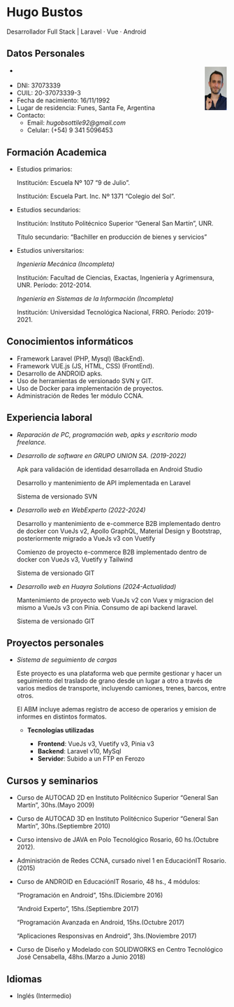 # Hugo Bustos

Desarrollador Full Stack | Laravel · Vue · Android

## Datos Personales

<img id="profile" alt="profile" style="float: right;" src="src/img/profile.png" width="10%" height="10%" />

- <div id="age"></div>
- DNI: 37073339
- CUIL: 20-37073339-3
- Fecha de nacimiento: 16/11/1992
- Lugar de residencia: Funes, Santa Fe, Argentina
- Contacto:
  - Email: _hugobsottile92@gmail.com_
  - Celular: (+54) 9 341 5096453

## Formación Academica

- Estudios primarios:

  Institución: Escuela Nº 107 “9 de Julio”.

  Institución: Escuela Part. Inc. Nº 1371 “Colegio del Sol”.

- Estudios secundarios:

  Institución: Instituto Politécnico Superior “General San Martín”, UNR.

  Título secundario: “Bachiller en producción de bienes y servicios”

- Estudios universitarios:

  _Ingeniería Mecánica (Incompleta)_

  Institución: Facultad de Ciencias, Exactas, Ingeniería y Agrimensura, UNR. Período: 2012-2014.

  _Ingeniería en Sistemas de la Información (Incompleta)_

  Institución: Universidad Tecnológica Nacional, FRRO. Período: 2019-2021.

## Conocimientos informáticos

- Framework Laravel (PHP, Mysql) (BackEnd).
- Framework VUE.js (JS, HTML, CSS) (FrontEnd).
- Desarrollo de ANDROID apks.
- Uso de herramientas de versionado SVN y GIT.
- Uso de Docker para implementación de proyectos.
- Administración de Redes 1er módulo CCNA.

## Experiencia laboral

- _Reparación de PC, programación web, apks y escritorio modo freelance._
- _Desarrollo de software en GRUPO UNION SA. (2019-2022)_

  Apk para validación de identidad desarrollada en Android Studio

  Desarrollo y mantenimiento de API implementada en Laravel

  Sistema de versionado SVN

- _Desarrollo web en WebExperto (2022-2024)_

  Desarrollo y mantenimiento de e-commerce B2B implementado dentro de docker con VueJs v2, Apollo GraphQL,
  Material Design y Bootstrap, posteriormente migrado a VueJs v3 con Vuetify

  Comienzo de proyecto e-commerce B2B implementado dentro de docker con VueJs v3, Vuetify y Tailwind

  Sistema de versionado GIT

- _Desarrollo web en Huayra Solutions (2024-Actualidad)_

  Mantenimiento de proyecto web VueJs v2 con Vuex y migracion del mismo a VueJs v3 con Pinia. Consumo de api
  backend laravel.

  Sistema de versionado GIT

## Proyectos personales

- _Sistema de seguimiento de cargas_

  Este proyecto es una plataforma web que permite gestionar y hacer un seguimiento del
  traslado de grano desde un lugar a otro a través de varios medios de transporte,
  incluyendo camiones, trenes, barcos, entre otros.

  El ABM incluye ademas registro de acceso de operarios y emision de informes en distintos formatos.

  - **Tecnologías utilizadas**

    - **Frontend**: VueJs v3, Vuetify v3, Pinia v3
    - **Backend**: Laravel v10, MySql
    - **Servidor**: Subido a un FTP en Ferozo

## Cursos y seminarios

- Curso de AUTOCAD 2D en Instituto Politécnico Superior “General San Martín”, 30hs.(Mayo 2009)
- Curso de AUTOCAD 3D en Instituto Politécnico Superior “General San Martín”, 30hs.(Septiembre 2010)
- Curso intensivo de JAVA en Polo Tecnológico Rosario, 60 hs.(Octubre 2012).
- Administración de Redes CCNA, cursado nivel 1 en EducaciónIT Rosario. (2015)
- Curso de ANDROID en EducaciónIT Rosario, 48 hs., 4 módulos:

  “Programación en Android”, 15hs.(Diciembre 2016)

  “Android Experto”, 15hs.(Septiembre 2017)

  “Programación Avanzada en Android, 15hs.(Octubre 2017)

  “Aplicaciones Responsivas en Android”, 3hs.(Noviembre 2017)

- Curso de Diseño y Modelado con SOLIDWORKS en Centro Tecnológico José Censabella, 48hs.(Marzo a Junio 2018)

## Idiomas

- Inglés (Intermedio)
